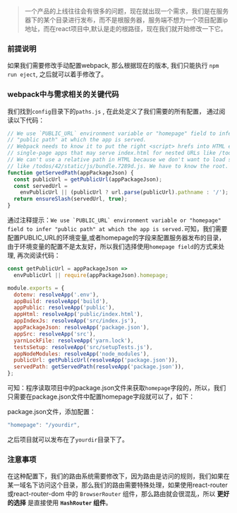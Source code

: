 > 一个产品的上线往往会有很多的问题，现在就出现一个需求，我们是在服务器下的某个目录进行发布，而不是根服务器，服务端不想为一个项目配置ip地址，而在react项目中,默认是走的根路径，现在我们就开始修改一下它。

### 前提说明

如果我们需要修改手动配置webpack, 那么根据现在的版本, 我们只能执行 `npm run eject`, 之后就可以着手修改了。

### webpack中与需求相关的关键代码

我们找到`config`目录下的`paths.js` , 在此处定义了我们需要的所有配置，
通过阅读以下代码：

```javascript
// We use `PUBLIC_URL` environment variable or "homepage" field to infer
// "public path" at which the app is served.
// Webpack needs to know it to put the right <script> hrefs into HTML even in
// single-page apps that may serve index.html for nested URLs like /todos/42.
// We can't use a relative path in HTML because we don't want to load something
// like /todos/42/static/js/bundle.7289d.js. We have to know the root.
function getServedPath(appPackageJson) {
  const publicUrl = getPublicUrl(appPackageJson);
  const servedUrl =
    envPublicUrl || (publicUrl ? url.parse(publicUrl).pathname : '/');
  return ensureSlash(servedUrl, true);
}
```

通过注释提示：```We use `PUBLIC_URL` environment variable or "homepage" field to infer "public path" at which the app is served.```可知，我们需要配置PUBLIC_URL的环境变量,或者homepage的字段来配置服务器发布的目录，由于环境变量的配置不是太友好，所以我们选择使用`homepage field`的方式来处理, 再次阅读代码：

```javascript
const getPublicUrl = appPackageJson =>
  envPublicUrl || require(appPackageJson).homepage;
```

```javascript
module.exports = {
  dotenv: resolveApp('.env'),
  appBuild: resolveApp('build'),
  appPublic: resolveApp('public'),
  appHtml: resolveApp('public/index.html'),
  appIndexJs: resolveApp('src/index.js'),
  appPackageJson: resolveApp('package.json'),
  appSrc: resolveApp('src'),
  yarnLockFile: resolveApp('yarn.lock'),
  testsSetup: resolveApp('src/setupTests.js'),
  appNodeModules: resolveApp('node_modules'),
  publicUrl: getPublicUrl(resolveApp('package.json')),
  servedPath: getServedPath(resolveApp('package.json')),
};

```

可知：程序读取项目中的package.json文件来获取`homepage`字段的，所以，我们只需要在package.json文件中配置homepage字段就可以了，如下：

package.json文件，添加配置：

```javascript
"homepage": "/yourdir",
```

之后项目就可以发布在了`yourdir`目录下了。


### 注意事项

在这种配置下，我们的路由系统需要修改下，因为路由是访问的规则，我们如果在某一域名下访问这个目录，那么我们的路由需要特殊处理，如果使用react-router或react-router-dom 中的 `BrowserRouter` 组件，那么路由就会很混乱，所以 **更好的选择** 是直接使用 **`HashRouter` 组件**。